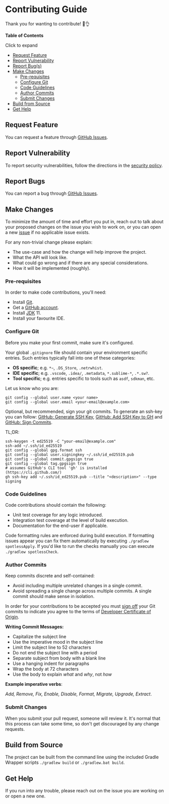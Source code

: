 # Contributing Guide

Thank you for wanting to contribute! 🥳👌

**Table of Contents**

<detail>
  <summary>Click to expand</summary>

  - [Request Feature](#request-feature)
  - [Report Vulnerability](#report-vulnerability)
  - [Report Bug(s)](#report-bugs)
  - [Make Changes](#make-changes)
    - [Pre-requisites](#pre-requisites)
    - [Configure Git](#configure-git)
    - [Code Guidelines](#code-guidelines)
    - [Author Commits](#author-commits)
    - [Submit Changes](#submit-changes)
  - [Build from Source](#build-from-source)
  - [Get Help](#get-help)

</detail>

## Request Feature

You can request a feature through [GitHub Issues][action-request-feature].

## Report Vulnerability

To report security vulnerabilities, follow the directions in the [security policy](SECURITY.md).

## Report Bugs

You can report a bug through [GitHub Issues][action-report-bug].

## Make Changes

To minimize the amount of time and effort you put in, reach out to talk about your proposed changes
on the issue you wish to work on, or you can open a new [issue][issue-tracker] if no applicable
issue exists.

For any non-trivial change please explain:

- The use-case and how the change will help improve the project.
- What the API will look like.
- What could go wrong and if there are any special considerations.
- How it will be implemented (roughly).

### Pre-requisites

In order to make code contributions, you'll need:

- Install [Git][lnk-git].
- Get a [GitHub account][lnk-gh-join].
- Install [JDK][lnk-java-jdk] 11.
- Install your favourite IDE.

### Configure Git

Before you make your first commit, make sure it's configured.

Your global `.gitignore` file should contain your environment specific entries.
Such entries typically fall into one of these categories:

- **OS specific**; e.g. `*~`, `.DS_Store`, `.netrwhist`.
- **IDE specific**; e.g. `.vscode`, `.idea/`, `.metadata`, `*.sublime-*`, `.*.sw?`.
- **Tool specific**; e.g. entries specific to tools such as `asdf`, `sdkman`, etc.

Let us know who you are:

```shell
git config --global user.name <your name>
git config --global user.email <your-email@example.com>
```

Optional, but recommended, sign your git commits.
To generate an ssh-key you can follow:
[GitHub: Generate SSH Key][docs-gh-gen-ssh-key],
[GitHub: Add SSH Key to GH][docs-gh-add-ssh-key]
and [GitHub: Sign Commits][docs-gh-sign-commit].

TL;DR:

```shell
ssh-keygen -t ed25519 -C "your-email@example.com"
ssh-add ~/.ssh/id_ed25519
git config --global gpg.format ssh
git config --global user.signingkey ~/.ssh/id_ed25519.pub
git config --global commit.gpgsign true
git config --global tag.gpgsign true
# assumes GitHub's CLI tool 'gh' is installed (https://cli.github.com/)
gh ssh-key add ~/.ssh/id_ed25519.pub --title "<description>" --type signing
```

### Code Guidelines

Code contributions should contain the following:

- Unit test coverage for any logic introduced.
- Integration test coverage at the level of build execution.
- Documentation for the end-user if applicable.

Code formatting rules are enforced during build execution.
If formatting issues appear you can fix them automatically by executing `./gradlew spotlessApply`.
If you'd like to run the checks manually you can execute `./gradlew spotlessCheck`.

### Author Commits

Keep commits discrete and self-contained:

- Avoid including multiple unrelated changes in a single commit.
- Avoid spreading a single change across multiple commits.
  A single commit should make sense in isolation.

In order for your contributions to be accepted you must [sign off][docs-commit-signoff] your Git
commits to indicate you agree to the terms of [Developer Certificate of Origin][lnk-dev-cert].

**Writing Commit Messages:**

- Capitalize the subject line
- Use the imperative mood in the subject line
- Limit the subject line to 52 characters
- Do not end the subject line with a period
- Separate subject from body with a blank line
- Use a hanging indent for paragraphs
- Wrap the body at 72 characters
- Use the body to explain _what_ and _why_, not _how_

**Example imperative verbs**:

_Add, Remove, Fix, Enable, Disable, Format, Migrate, Upgrade, Extract_.

### Submit Changes

When you submit your pull request, someone will review it. It's normal that this process
can take some time, so don't get discouraged by any change requests.

## Build from Source

The project can be built from the command line using the included Gradle Wrapper scripts
`./gradlew build` or `./gradlew.bat build`.

## Get Help

If you run into any trouble, please reach out on the issue you are working on or open a new one.

[action-report-bug]: https://github.com/rognan/deno-gradle-plugin/issues/new?template=report-bug.md
[action-request-feature]: https://github.com/rognan/deno-gradle-plugin/issues/new?template=request-feature.md
[docs-commit-signoff]: https://git-scm.com/docs/git-commit#Documentation/git-commit.txt---signoff
[docs-gh-add-ssh-key]: https://docs.github.com/en/authentication/connecting-to-github-with-ssh/adding-a-new-ssh-key-to-your-github-account
[docs-gh-gen-ssh-key]: https://docs.github.com/en/authentication/connecting-to-github-with-ssh/generating-a-new-ssh-key-and-adding-it-to-the-ssh-agent
[docs-gh-sign-commit]: https://docs.github.com/en/authentication/managing-commit-signature-verification/signing-commits
[issue-tracker]: https://github.com/rognan/deno-gradle-plugin/issues
[lnk-dev-cert]: https://developercertificate.org/
[lnk-editorconfig]: https://editorconfig.org/
[lnk-git]: https://git-scm.com/
[lnk-gh-join]: https://github.com/join
[lnk-intellij-idea]: https://www.jetbrains.com/idea/
[lnk-java-jdk]: http://jdk.java.net/
